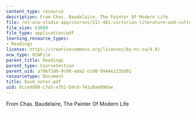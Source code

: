 ```yaml
---
content_type: resource
description: From Chas. Baudelaire, The Painter Of Modern Life
file: /ol-ocw-studio-app/courses/21l-481-victorian-literature-and-culture-spring-2003/8ccedd00c7a5e7b1b9cd741c0ae89dae_baud_notes.pdf
file_size: 63889
file_type: application/pdf
learning_resource_types:
- Readings
license: https://creativecommons.org/licenses/by-nc-sa/4.0/
ocw_type: OCWFile
parent_title: Readings
parent_type: CourseSection
parent_uid: a79b72d0-9c80-eda2-ccd0-9944e213bd91
resourcetype: Document
title: baud_notes.pdf
uid: 8ccedd00-c7a5-e7b1-b9cd-741c0ae89dae
---
```

From Chas. Baudelaire, The Painter Of Modern Life